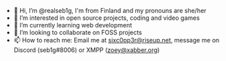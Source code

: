 - 👋 Hi, I’m @realseb1g, I'm from Finland and my pronouns are she/her
- 👀 I’m interested in open source projects, coding and video games
- 🌱 I’m currently learning web development
- 💞️ I’m looking to collaborate on FOSS projects
- 📫 How to reach me: Email me at sixc0pp3r@riseup.net, message me on Discord (seb1g#8006) or XMPP (zoey@xabber.org)

<!---
realseb1g/realseb1g is a ✨ special ✨ repository because its `README.md` (this file) appears on your GitHub profile.
You can click the Preview link to take a look at your changes.
--->
